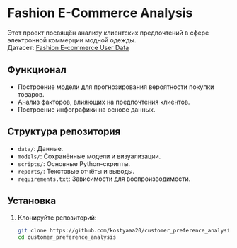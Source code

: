 # Fashion E-Commerce Analysis

Этот проект посвящён анализу клиентских предпочтений в сфере электронной коммерции модной одежды.  
Датасет: [Fashion E-commerce User Data](https://www.kaggle.com/datasets/utkarshx27/fashion-ecommerce-user-data)

## Функционал
- Построение модели для прогнозирования вероятности покупки товаров.
- Анализ факторов, влияющих на предпочтения клиентов.
- Построение инфографики на основе данных.

## Структура репозитория
- `data/`: Данные.
- `models/`: Сохранённые модели и визуализации.
- `scripts/`: Основные Python-скрипты.
- `reports/`: Текстовые отчёты и выводы.
- `requirements.txt`: Зависимости для воспроизводимости.

## Установка
1. Клонируйте репозиторий:
   ```bash
   git clone https://github.com/kostyaaa20/customer_preference_analysis.git
   cd customer_preference_analysis
